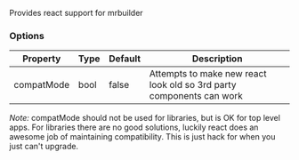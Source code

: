 Provides react support for mrbuilder

### Options
| Property      | Type       | Default      | Description                      |
| ------------- | -----------| -------------| ---------------------------------|
| compatMode    | bool       | false        | Attempts to make new react look old so 3rd party components can work |

_Note:_ compatMode should not be used for libraries, but is OK for top level
apps.   For libraries there are no good solutions, luckily react does an awesome
job of maintaining compatibility.   This is just hack for when you just can't
upgrade.
